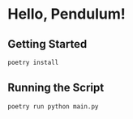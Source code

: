 # Hello, Pendulum!

## Getting Started

```sh
poetry install
```

## Running the Script

```sh
poetry run python main.py
```
